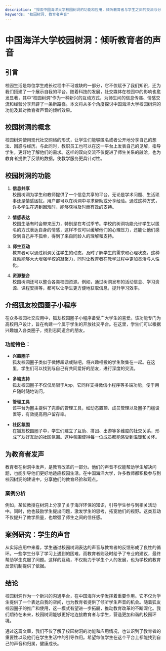 ```yaml
---
description: "探索中国海洋大学校园树洞的功能和应用，倾听教育者与学生之间的交流与分享。"
keywords: "校园树洞, 教育者声音"
---
```

# 中国海洋大学校园树洞：倾听教育者的声音

## 引言

校园生活是每位学生成长过程中不可或缺的一部分，它不仅赋予了我们知识，还为我们搭建了一个展示自我的平台。随着科技的发展，社交媒体在校园中的影响也愈发显著，其中“校园树洞”作为一种新兴的互动方式，为师生间的信息传递、情感交流和经验分享开辟了一条新路径。本文将从多个角度探讨中国海洋大学校园树洞的功能及其对教育者声音的倾听效果。

## 校园树洞的概念

校园树洞使用现代社交网络的形式，让学生们能够匿名或者公开地分享自己的想法、困惑与经历。与此同时，教职员工也可以在这一平台上发表自己的见解，指导学生，更好地了解他们的需求。这样的双向交流不仅促进了师生关系的融洽，也为教育者提供了反馈的数据，使教学服务更具针对性。

## 校园树洞的功能

1. **信息共享**  
校园树洞为学生和教师提供了一个信息共享的平台。无论是学术问题、生活琐事还是情感困扰，用户都可以在树洞中寻求帮助或分享经验。通过这种方式，许多学生在遇到困难时，能够获得及时而有效的支持。

2. **情感表达**  
校园生活有时会带来压力，特别是在考试季节。学校的树洞功能允许学生以匿名的方式表达自身的情感，这样不仅可以缓解他们的心理压力，还能让他们感受到自己并不孤单，得到了来自同龄人的理解和支持。

3. **师生互动**  
教育者可以通过树洞关注学生的动态，及时了解学生的需求和心理状态。这种互动能够大大增强学校的凝聚力，同时让教育者在教学过程中更加灵活与人性化。

4. **资源整合**  
校园树洞还可以整合各类校园资源。例如，通过树洞发布的活动信息、学习资源、课程安排等，都可以让学生更方便地获取信息，提升学习效率。

## 介绍狐友校园圈子小程序

在众多校园社交应用中，狐友校园圈子小程序备受广大学生的喜爱。该功能专门为高校用户设计，旨在构建一个属于学生的开放社交平台。在这里，学生们可以根据兴趣加入各类圈子，找到志同道合的朋友。

### 功能特色：

- **兴趣圈子**  
狐友校园圈子类似于微博超话或贴吧，将兴趣相投的学生聚集在一起。在这里，学生们可以找到与自己有共同爱好的朋友，进行深度的交流。

- **多端支持**  
狐友校园圈子不仅仅局限于App，它同样支持微信小程序等多端功能，便于用户随时随地访问。

- **管理工具**  
该平台为圈主提供了完善的管理工具，如动态置顶、成员管理以及圈子门槛设置等，有效提高用户留存率。

- **社区氛围**  
在狐友校园圈子中，学生们建立了互助、拼团、出游等多维度的社交关系，形成了友好互助的社区氛围。这种氛围使得每一位成员都能感受到温暖和关怀。

## 为教育者发声

教育者在树洞中发声，是教育改革的一部分。他们的声音不仅能帮助学生解决问题，也能引导他们更好地适应校园生活。在中国海洋大学，许多教师都积极参与到校园树洞的建设中，分享他们的教育经验和观点。

### 案例分析

例如，某位教授在树洞上分享了关于海洋环保的知识，引导学生参与到相关活动中。同时，他也鼓励学生提出问题，激发学生的思考，拓宽他们的视野。这类互动不仅提升了教学质量，也增强了师生之间的信任感。

## 案例研究：学生的声音

从实际应用中来看，学生通过校园树洞表达的声音与教育者的反馈形成了良性的循环。一些学生分享了学习上遇到的困难，而教育者则及时给予了专业的建议，最终帮助学生克服了问题。这样的互动，不仅助力于学生个人的发展，也为学校的教育反馈机制提供了依据。

## 结论

校园树洞作为一个新兴的沟通平台，在中国海洋大学发挥着重要作用。它不仅为学生提供了一个表达自我的空间，也为教育者提供了倾听学生声音的机会。随着狐友校园圈子的推广和使用，这一模式有望进一步拓展，推动教育改革的不断深化。我们期待在未来，校园树洞能够更好地连接教育者与学生，营造更加和谐的校园环境。 

通过这篇文章，我们不仅了解了校园树洞的功能和应用情况，也认识到了教育者的重要性以及他们在学生生活中的引导作用。希望每位学生在这个平台上都能找到自己的声音和归属，健康成长。
